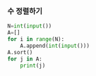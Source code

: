 ### 수 정렬하기
``` python
N=int(input())
A=[]
for i in range(N):
    A.append(int(input()))
A.sort()
for j in A:
    print(j)
```